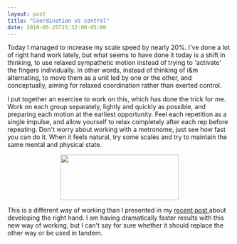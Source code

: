 ```yaml
---
layout: post
title: "Coordination vs control"
date: 2010-05-25T15:32:00-05:00
---
```


Today I managed to increase my scale speed by nearly 20%. I've done a lot of right hand work lately, but what seems to have done it today is a shift in thinking, to use relaxed sympathetic motion instead of trying to 'activate' the fingers individually. In other words, instead of thinking of i&amp;m alternating, to move them as a unit led by one or the other, and conceptually, aiming for relaxed coordination rather than exerted control.

I put together an exercise to work on this, which has done the trick for me. Work on each group separately, lightly and quickly as possible, and preparing each motion at the earliest opportunity. Feel each repetition as a single impulse, and allow yourself to relax completely after each rep before repeating. Don't worry about working with a metronome, just see how fast you can do it. When it feels natural, try some scales and try to maintain the same mental and physical state.

<a onblur="try {parent.deselectBloggerImageGracefully();} catch(e) {}" href="http://1.bp.blogspot.com/_dK9SZTXldmc/S_w1UxWHhWI/AAAAAAAAABE/jZclBCJF_5Y/s1600/exercise.gif"><img style="display: block; margin: 0px auto 10px; text-align: center; cursor: pointer; width: 266px; height: 102px;" src="http://1.bp.blogspot.com/_dK9SZTXldmc/S_w1UxWHhWI/AAAAAAAAABE/jZclBCJF_5Y/s400/exercise.gif" alt="" id="BLOGGER_PHOTO_ID_5475309877935441250" border="0" /></a>

This is a different way of working than I presented in my <a href="http://williamsguitarblog.blogspot.com/2010/03/developing-right-hand.html">recent post </a>about developing the right hand. I am having dramatically faster results with this new way of working, but I can't say for sure whether it should replace the other way or be used in tandem.

